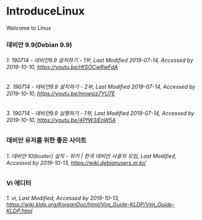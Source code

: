 # IntroduceLinux
Welcome to Linux

### 데비안 9.9(Debian 9.9)
###### 1. 190714 - 데비안9.9 설치하기 - 1부, Last Modified 2019-07-14, Accessed by 2019-10-10, https://youtu.be/rKSOCwRwFdA
###### 2. 190714 - 데비안9.9 설치하기 - 2부, Last Modified 2019-07-14, Accessed by 2019-10-10, https://youtu.be/mnwsiz7YU7E
###### 3. 190714 - 데비안9.9 실행하기 - 1부, Last Modified 2019-07-14, Accessed by 2019-10-10, https://youtu.be/4PfW3iEnW5A

### 데비안 유저를 위한 좋은 사이트
###### 1. 데비안 10(buster) 설치 - 위키 | 한국 데비안 사용자 모임, Last Modified, Accessed by 2019-10-13, https://wiki.debianusers.or.kr/

### Vi 에디터
###### 1. vi, Last Modified, Accessed by 2019-10-13, https://wiki.kldp.org/KoreanDoc/html/Vim_Guide-KLDP/Vim_Guide-KLDP.html
